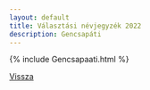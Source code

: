 ```yaml
---
layout: default
title: Választási névjegyzék 2022
description: Gencsapáti
---
```


{% include Gencsapaati.html %}

[Vissza](./)